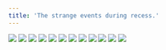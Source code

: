 ```yaml
---
title: 'The strange events during recess.'
---
```


![](images/ribald-youth/part-20/pg228.jpg)
![](images/ribald-youth/part-20/pg229.jpg)
![](images/ribald-youth/part-20/pg230.jpg)
![](images/ribald-youth/part-20/pg231.jpg)
![](images/ribald-youth/part-20/pg232.jpg)
![](images/ribald-youth/part-20/pg233.jpg)
![](images/ribald-youth/part-20/pg234.jpg)
![](images/ribald-youth/part-20/pg235.jpg)
![](images/ribald-youth/part-20/pg236.jpg)
![](images/ribald-youth/part-20/pg237.jpg)
![](images/ribald-youth/part-20/pg238.jpg)
![](images/ribald-youth/part-20/pg239.jpg)